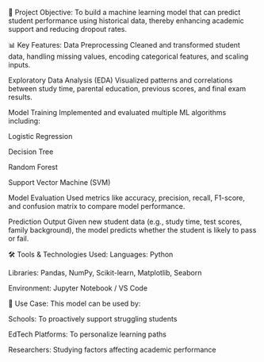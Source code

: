 🧠 Project Objective:
To build a machine learning model that can predict student performance using historical data, thereby enhancing academic support and reducing dropout rates.

📊 Key Features:
Data Preprocessing
Cleaned and transformed student data, handling missing values, encoding categorical features, and scaling inputs.

Exploratory Data Analysis (EDA)
Visualized patterns and correlations between study time, parental education, previous scores, and final exam results.

Model Training
Implemented and evaluated multiple ML algorithms including:

Logistic Regression

Decision Tree

Random Forest

Support Vector Machine (SVM)

Model Evaluation
Used metrics like accuracy, precision, recall, F1-score, and confusion matrix to compare model performance.

Prediction Output
Given new student data (e.g., study time, test scores, family background), the model predicts whether the student is likely to pass or fail.

🛠️ Tools & Technologies Used:
Languages: Python

Libraries: Pandas, NumPy, Scikit-learn, Matplotlib, Seaborn

Environment: Jupyter Notebook / VS Code

🎯 Use Case:
This model can be used by:

Schools: To proactively support struggling students

EdTech Platforms: To personalize learning paths

Researchers: Studying factors affecting academic performance
